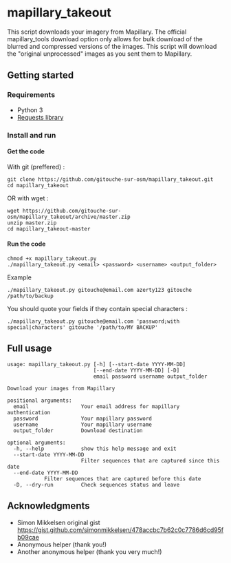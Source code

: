 # mapillary_takeout

This script downloads your imagery from Mapillary. The official mapillary_tools download option only allows for bulk download of the blurred and compressed versions of the images. This script will download the "original unprocessed" images as you sent them to Mapillary.

## Getting started

### Requirements

* Python 3
* [Requests library](https://requests.readthedocs.io)

### Install and run
#### Get the code
With git (preffered) :
```
git clone https://github.com/gitouche-sur-osm/mapillary_takeout.git
cd mapillary_takeout
```
OR with wget :
```
wget https://github.com/gitouche-sur-osm/mapillary_takeout/archive/master.zip
unzip master.zip
cd mapillary_takeout-master
```
#### Run the code
```
chmod +x mapillary_takeout.py
./mapillary_takeout.py <email> <password> <username> <output_folder>
```
Example
```
./mapillary_takeout.py gitouche@email.com azerty123 gitouche /path/to/backup
```
You should quote your fields if they contain special characters :
```
./mapillary_takeout.py gitouche@email.com 'password;with special|characters' gitouche '/path/to/MY BACKUP'
```
## Full usage
```
usage: mapillary_takeout.py [-h] [--start-date YYYY-MM-DD]
                            [--end-date YYYY-MM-DD] [-D]
                            email password username output_folder

Download your images from Mapillary

positional arguments:
  email                 Your email address for mapillary authentication
  password              Your mapillary password
  username              Your mapillary username
  output_folder         Download destination

optional arguments:
  -h, --help            show this help message and exit
  --start-date YYYY-MM-DD
                        Filter sequences that are captured since this date
  --end-date YYYY-MM-DD
			Filter sequences that are captured before this date
  -D, --dry-run         Check sequences status and leave
```							

## Acknowledgments

* Simon Mikkelsen original gist https://gist.github.com/simonmikkelsen/478accbc7b62c0c7786d6cd95fb09cae
* Anonymous helper (thank you!)
* Another anonymous helper (thank you very much!)
